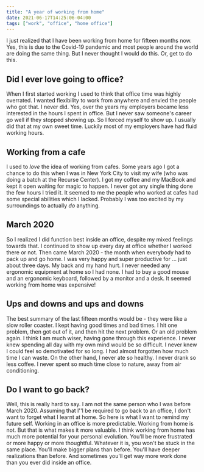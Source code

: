 ```yaml
---
title: "A year of working from home"
date: 2021-06-17T14:25:06-04:00
tags: ["work", "office", "home office"]
---
```


I just realized that I have been working from home for fifteen months now. Yes, this is due to the Covid-19 pandemic and most people around the world are doing the same thing.  But I never thought I would do this. Or, get to do this.

## Did I ever love going to office?

When I first started working I used to think that office time was highly overrated. I wanted flexibility to work from anywhere and envied the people who got that. I never did. Yes, over the years my employers became less interested in the hours I spent in office. But I never saw someone's career go well if they stopped showing up. So I forced myself to show up. I usually did that at my own sweet time. Luckily most of my employers have had fluid working hours.

## Working from a cafe

I used to _love_ the idea of working from cafes. Some years ago I got a chance to do this when I was in New York City to visit my wife (who was doing a batch at the Recurse Center). I got my coffee and my MacBook and kept it open waiting for magic to happen. I never got any single thing done the few hours I tried it. It seemed to me the people who worked at cafes had some special abilities which I lacked. Probably I was too excited by my surroundings to actually _do_ anything.

## March 2020

So I realized I did function best inside an office, despite my mixed feelings towards that. I continued to show up every day at office whether I worked there or not. Then came March 2020 - the month when everybody had to pack up and go home. I was very happy and super productive for ... just about three days. My back and my hand hurt. I never needed any ergonomic equipment at home so I had none. I had to buy a good mouse and an ergonomic keyboard, followed by a monitor and a desk. It seemed working from home was expensive!

## Ups and downs and ups and downs

The best summary of the last fifteen months would be - they were like a slow roller coaster. I kept having good times and bad times. I hit one problem, then got out of it, and then hit the next problem. Or an old problem again. I think I am much wiser, having gone through this experience. I never knew spending all day with my own mind would be so difficult. I never knew I could feel so demotivated for so long. I had almost forgotten how much time I can waste. On the other hand, I never ate so healthy. I never drank so less coffee. I never spent so much time close to nature, away from air conditioning.

## Do I want to go back?

Well, this is really hard to say. I am not the same person who I was before March 2020. Assuming that I''l be required to go back to an office, I don't want to forget what I learnt at home. So here is what I want to remind my future self. Working in an office is more predictable. Working from home is not. But that is what makes it more valuable. I think working from home has much more potential for your personal evolution. You'll be more frustrated or more happy or more thoughtful. Whatever it is, you won't be stuck in the same place. You'll make bigger plans than before. You'll have deeper realizations than before. And sometimes you'll get way more work done than you ever did inside an office.
